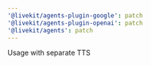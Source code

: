 ```yaml
---
'@livekit/agents-plugin-google': patch
'@livekit/agents-plugin-openai': patch
'@livekit/agents': patch
---
```


Usage with separate TTS

